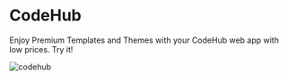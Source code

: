 # CodeHub

Enjoy Premium Templates and Themes with your CodeHub web app with low prices. Try it!

![codehub](./assets/home)